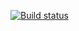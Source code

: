 [![Build status](https://ci.appveyor.com/api/projects/status/hhd9to7k0pfj5cga?svg=true)](https://ci.appveyor.com/project/yanpilogova/postman)
